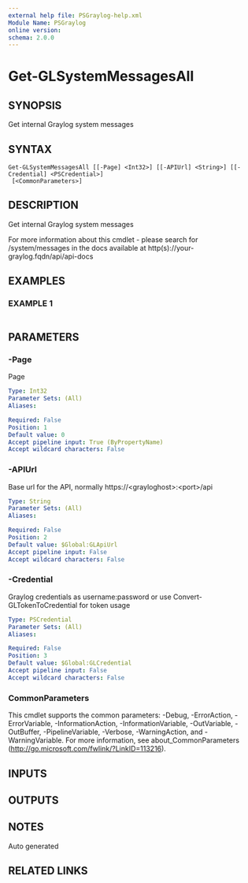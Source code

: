 ```yaml
---
external help file: PSGraylog-help.xml
Module Name: PSGraylog
online version:
schema: 2.0.0
---
```


# Get-GLSystemMessagesAll

## SYNOPSIS
Get internal Graylog system messages

## SYNTAX

```
Get-GLSystemMessagesAll [[-Page] <Int32>] [[-APIUrl] <String>] [[-Credential] <PSCredential>]
 [<CommonParameters>]
```

## DESCRIPTION
Get internal Graylog system messages


For more information about this cmdlet - please search for /system/messages in the docs available at http(s)://your-graylog.fqdn/api/api-docs

## EXAMPLES

### EXAMPLE 1
```

```

## PARAMETERS

### -Page
Page

```yaml
Type: Int32
Parameter Sets: (All)
Aliases:

Required: False
Position: 1
Default value: 0
Accept pipeline input: True (ByPropertyName)
Accept wildcard characters: False
```

### -APIUrl
Base url for the API, normally https://\<grayloghost\>:\<port\>/api

```yaml
Type: String
Parameter Sets: (All)
Aliases:

Required: False
Position: 2
Default value: $Global:GLApiUrl
Accept pipeline input: False
Accept wildcard characters: False
```

### -Credential
Graylog credentials as username:password or use Convert-GLTokenToCredential for token usage

```yaml
Type: PSCredential
Parameter Sets: (All)
Aliases:

Required: False
Position: 3
Default value: $Global:GLCredential
Accept pipeline input: False
Accept wildcard characters: False
```

### CommonParameters
This cmdlet supports the common parameters: -Debug, -ErrorAction, -ErrorVariable, -InformationAction, -InformationVariable, -OutVariable, -OutBuffer, -PipelineVariable, -Verbose, -WarningAction, and -WarningVariable. For more information, see about_CommonParameters (http://go.microsoft.com/fwlink/?LinkID=113216).

## INPUTS

## OUTPUTS

## NOTES
Auto generated

## RELATED LINKS
